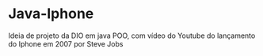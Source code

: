 # Java-Iphone
Ideia de projeto da DIO em java POO, com vídeo do Youtube do lançamento do Iphone em 2007 por Steve Jobs
